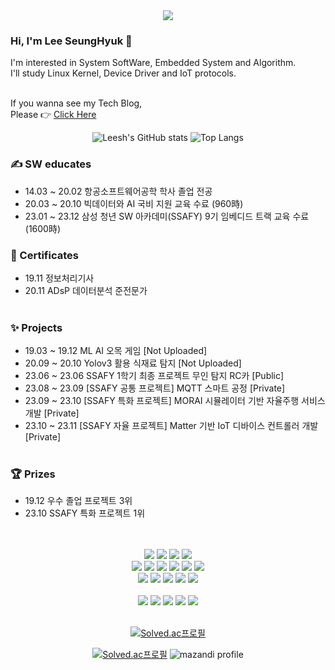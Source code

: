 <div align= "center">
<img src="https://capsule-render.vercel.app/api?type=rect&color=0:eeb5e1,100:eff0a3&height=120&text=SeungHuyk's%20Github&animation=scaleIn&fontColor=b795af&fontSize=40" />
</div>

</div>       
<h3> Hi, I'm Lee SeungHyuk 👋</h3>

I'm interested in System SoftWare, Embedded System and Algorithm.<br>
I'll study Linux Kernel, Device Driver and IoT protocols.<br><br>

If you wanna see my Tech Blog,<br>
Please 👉 [Click Here](https://lsh-story.tistory.com)
<div align= "center">

![Leesh's GitHub stats](https://github-readme-stats.vercel.app/api?username=leeseunghyuk0228&show_icons=true&theme=calm_pink )
![Top Langs](https://github-readme-stats.vercel.app/api/top-langs/?username=leeseunghyuk0228&theme=calm_pink )
</div>



### ✍ SW educates 
- 14.03 ~ 20.02 항공소프트웨어공학 학사 졸업 전공<br>
- 20.03 ~ 20.10 빅데이터와 AI 국비 지원 교육 수료 (960時)<br>
- 23.01 ~ 23.12 삼성 청년 SW 아카데미(SSAFY) 9기 임베디드 트랙 교육 수료 (1600時)<br>

### 💮 Certificates 
- 19.11 정보처리기사<br>
- 20.11 ADsP 데이터분석 준전문가<br><br>

### ✨ Projects
- 19.03 ~ 19.12 ML AI 오목 게임 [Not Uploaded]<br>
- 20.09 ~ 20.10 Yolov3 활용 식재료 탐지 [Not Uploaded]<br>
- 23.06 ~ 23.06 SSAFY 1학기 최종 프로젝트 무인 탐지 RC카 [Public]<br>
- 23.08 ~ 23.09 [SSAFY 공통 프로젝트] MQTT 스마트 공정 [Private]<br>
- 23.09 ~ 23.10 [SSAFY 특화 프로젝트] MORAI 시뮬레이터 기반 자율주행 서비스 개발 [Private]<br>
- 23.10 ~ 23.11 [SSAFY 자율 프로젝트] Matter 기반 IoT 디바이스 컨트롤러 개발 [Private]<br><br>

### 🏆 Prizes <br>
- 19.12 우수 졸업 프로젝트 3위<br>
- 23.10 SSAFY 특화 프로젝트 1위<br>

<div align="center">
<br>
<br>
<img src="https://img.shields.io/badge/arduino-00878F?style=flat-square&logo=arduino&logoColor=white"/>
<img src="https://img.shields.io/badge/espressif-E7352C?style=flat-square&logo=espressif&logoColor=white"/>
<img src="https://img.shields.io/badge/raspberrypi-A22846?style=flat-square&logo=raspberrypi&logoColor=white"/>
<img src="https://img.shields.io/badge/STM-03234B?style=flat-square&logo=stmicroelectronics&logoColor=white"/>
<br>

<img src="https://img.shields.io/badge/C-A8B9CC?style=flat-square&logo=C&logoColor=white"/>
<img src="https://img.shields.io/badge/C++-00599C?style=flat-square&logo=C%2B%2B&logoColor=white"/>
<img src="https://img.shields.io/badge/Python-3776AB?style=flat-square&logo=Python&logoColor=white"/>
<img src="https://img.shields.io/badge/ubuntu-E95420?style=flat-square&logo=ubuntu&logoColor=white"/>
<img src="https://img.shields.io/badge/mqtt-660066?style=flat-square&logo=mqtt&logoColor=white"/>
<img src="https://img.shields.io/badge/matter-4B5562?style=flat-square&logo=matterdotjs&logoColor=white"/>
<br>

<img src="https://img.shields.io/badge/mysql-4479A1?style=flat-square&logo=mysql&logoColor=white"/>
<img src="https://img.shields.io/badge/opencv-5C3EE8?style=flat-square&logo=opencv&logoColor=white"/>
<img src="https://img.shields.io/badge/tensorflow-FF6F00?style=flat-square&logo=tensorflow&logoColor=white"/>
<img src="https://img.shields.io/badge/docker-2496ED?style=flat-square&logo=docker&logoColor=white"/>
<img src="https://img.shields.io/badge/ros-22314E?style=flat-square&logo=ros&logoColor=white"/>
<br>
<br>

<img src="https://img.shields.io/badge/notion-000000?style=flat-square&logo=notion&logoColor=white"/>
<img src="https://img.shields.io/badge/mattermost-000000?style=flat-square&logo=mattermost&logoColor=white"/>
<img src="https://img.shields.io/badge/jira-000000?style=flat-square&logo=jira&logoColor=white"/>
<img src="https://img.shields.io/badge/slack-000000?style=flat-square&logo=slack&logoColor=white"/>
<img src="https://img.shields.io/badge/gitlab-000000?style=flat-square&logo=gitlab&logoColor=white"/>

<br>
<br>


</div>
<div align="center">
    
<!--[![Gist Card](https://github-readme-stats.vercel.app/api/gist?id=2a98dae85b941b3f182fc82417da580c)](https://gist.github.com/leeseunghyuk0228/2a98dae85b941b3f182fc82417da580c/)-->
<!--[![Solved.ac프로필](http://mazassumnida.wtf/api/pastel/generate_badge?boj=sh2463)](https://solved.ac/sh2463)-->
[![Solved.ac프로필](http://mazassumnida.wtf/api/mini/generate_badge?boj=sh2463)](https://solved.ac/sh2463)
<br>

[![Solved.ac프로필](http://mazassumnida.wtf/api/v2/generate_badge?boj=sh2463)](https://solved.ac/sh2463)
![mazandi profile](http://mazandi.herokuapp.com/api?handle=sh2463&theme=dark)

</div>

